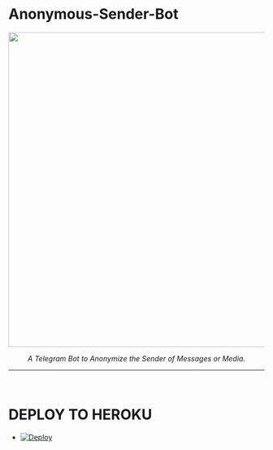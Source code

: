 # Anonymous-Sender-Bot
<p align="center">
<img src="https://telegra.ph/file/70f0362a545ead3e18030.jpg" width="620", height="620"></p>

<p align="center"><i>A Telegram Bot to Anonymize the Sender of Messages or Media.</i></p>


<HR><BR>

# DEPLOY TO HEROKU
* [![Deploy](https://www.herokucdn.com/deploy/button.svg)](https://heroku.com/deploy?template=https://github.com/prothinkergang/anonymous-bot)
